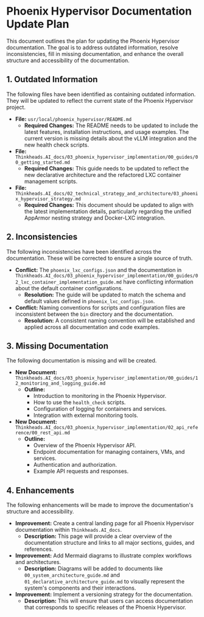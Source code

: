 # Phoenix Hypervisor Documentation Update Plan

This document outlines the plan for updating the Phoenix Hypervisor documentation. The goal is to address outdated information, resolve inconsistencies, fill in missing documentation, and enhance the overall structure and accessibility of the documentation.

## 1. Outdated Information

The following files have been identified as containing outdated information. They will be updated to reflect the current state of the Phoenix Hypervisor project.

*   **File:** `usr/local/phoenix_hypervisor/README.md`
    *   **Required Changes:** The README needs to be updated to include the latest features, installation instructions, and usage examples. The current version is missing details about the vLLM integration and the new health check scripts.
*   **File:** `Thinkheads.AI_docs/03_phoenix_hypervisor_implementation/00_guides/00_getting_started.md`
    *   **Required Changes:** This guide needs to be updated to reflect the new declarative architecture and the refactored LXC container management scripts.
*   **File:** `Thinkheads.AI_docs/02_technical_strategy_and_architecture/03_phoenix_hypervisor_strategy.md`
    *   **Required Changes:** This document should be updated to align with the latest implementation details, particularly regarding the unified AppArmor nesting strategy and Docker-LXC integration.

## 2. Inconsistencies

The following inconsistencies have been identified across the documentation. These will be corrected to ensure a single source of truth.

*   **Conflict:** The `phoenix_lxc_configs.json` and the documentation in `Thinkheads.AI_docs/03_phoenix_hypervisor_implementation/00_guides/02_lxc_container_implementation_guide.md` have conflicting information about the default container configurations.
    *   **Resolution:** The guide will be updated to match the schema and default values defined in `phoenix_lxc_configs.json`.
*   **Conflict:** Naming conventions for scripts and configuration files are inconsistent between the `bin` directory and the documentation.
    *   **Resolution:** A consistent naming convention will be established and applied across all documentation and code examples.

## 3. Missing Documentation

The following documentation is missing and will be created.

*   **New Document:** `Thinkheads.AI_docs/03_phoenix_hypervisor_implementation/00_guides/12_monitoring_and_logging_guide.md`
    *   **Outline:**
        *   Introduction to monitoring in the Phoenix Hypervisor.
        *   How to use the `health_check` scripts.
        *   Configuration of logging for containers and services.
        *   Integration with external monitoring tools.
*   **New Document:** `Thinkheads.AI_docs/03_phoenix_hypervisor_implementation/02_api_reference/00_rest_api.md`
    *   **Outline:**
        *   Overview of the Phoenix Hypervisor API.
        *   Endpoint documentation for managing containers, VMs, and services.
        *   Authentication and authorization.
        *   Example API requests and responses.

## 4. Enhancements

The following enhancements will be made to improve the documentation's structure and accessibility.

*   **Improvement:** Create a central landing page for all Phoenix Hypervisor documentation within `Thinkheads.AI_docs`.
    *   **Description:** This page will provide a clear overview of the documentation structure and links to all major sections, guides, and references.
*   **Improvement:** Add Mermaid diagrams to illustrate complex workflows and architectures.
    *   **Description:** Diagrams will be added to documents like `00_system_architecture_guide.md` and `01_declarative_architecture_guide.md` to visually represent the system's components and their interactions.
*   **Improvement:** Implement a versioning strategy for the documentation.
    *   **Description:** This will ensure that users can access documentation that corresponds to specific releases of the Phoenix Hypervisor.